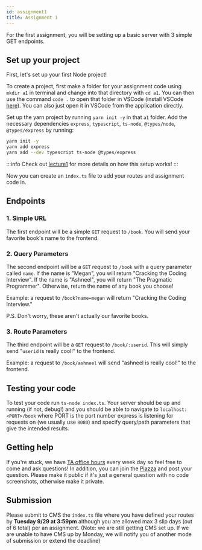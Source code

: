 ```yaml
---
id: assignment1
title: Assignment 1
---
```


For the first assignment, you will be setting up a basic server with 3 simple GET endpoints.

## Set up your project

First, let's set up your first Node project!

To create a project, first make a folder for your assignment code using `mkdir a1` in terminal and change into that directory with `cd a1`. You can then use the command `code .` to open that folder in VSCode (install VSCode [here](https://code.visualstudio.com/)). You can also just open it in VSCode from the application directly.

Set up the yarn project by running `yarn init -y` in that `a1` folder. Add the necessary dependencies `express`, `typescript`, `ts-node`, `@types/node`, `@types/express` by running:

```bash
yarn init -y
yarn add express
yarn add --dev typescript ts-node @types/express
```

:::info
Check out [lecture1](./lecture1) for more details on how this setup works!
:::

Now you can create an `index.ts` file to add your routes and assignment code in.

## Endpoints

### 1. Simple URL

The first endpoint will be a simple `GET` request to `/book`. You will send your favorite book's name to the frontend.

### 2. Query Parameters

The second endpoint will be a `GET` request to `/book` with a query parameter called `name`. If the name is "Megan", you will return "Cracking the Coding Interview". If the name is "Ashneel", you will return "The Pragmatic Programmer". Otherwise, return the name of any book you choose!

Example: a request to `/book?name=megan` will return "Cracking the Coding Interview."

P.S. Don't worry, these aren't actually our favorite books.

### 3. Route Parameters

The third endpoint will be a `GET` request to `/book/:userid`. This will simply send "`userid` is really cool!" to the frontend.

Example: a request to `/book/ashneel` will send "ashneel is really cool!" to the frontend.

## Testing your code

To test your code run `ts-node index.ts`. Your server should be up and running (if not, debug!) and you should be able to navigate to `localhost:<PORT>/book` where PORT is the port number express is listening for requests on (we usually use `8080`) and specify query/path parameters that give the intended results.

## Getting help

If you're stuck, we have [TA office hours](./introduction#when-are-office-hours) every week day so feel free to come and ask questions! In addition, you can join the [Piazza](http://piazza.com/cornell/fall2020/info1998section604) and post your question. Please make it public if it's just a general question with no code screenshots, otherwise make it private.

## Submission

Please submit to CMS the `index.ts` file where you have defined your routes by **Tuesday 9/29 at 3:59pm** although you are allowed max 3 slip days (out of 6 total) per an assignment. (Note: we are still getting CMS set up. If we are unable to have CMS up by Monday, we will notify you of another mode of submission or extend the deadline)
